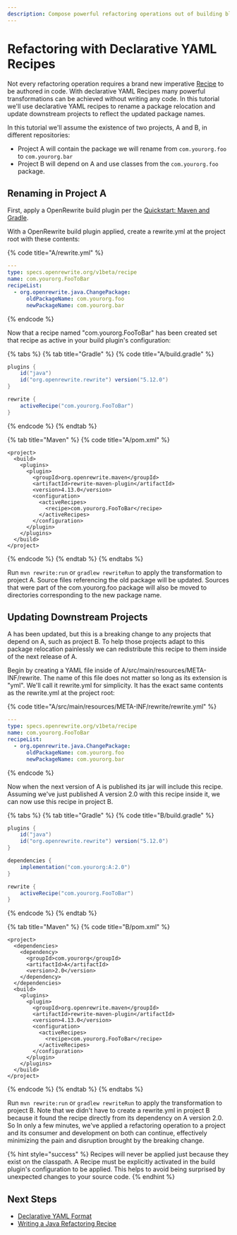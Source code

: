 ```yaml
---
description: Compose powerful refactoring operations out of building blocks
---
```


# Refactoring with Declarative YAML Recipes

Not every refactoring operation requires a brand new imperative [Recipe](../v1beta/recipes.md) to be authored in code. With declarative YAML Recipes many powerful transformations can be achieved without writing any code. In this tutorial we'll use declarative YAML recipes to rename a package relocation and update downstream projects to reflect the updated package names.

In this tutorial we'll assume the existence of two projects, A and B, in different repositories:

* Project A will contain the package we will rename from `com.yourorg.foo` to `com.yourorg.bar`
* Project B will depend on A and use classes from the `com.yourorg.foo` package.

## Renaming in Project A

First, apply a OpenRewrite build plugin per the [Quickstart: Maven and Gradle](../getting-started/getting-started.md).

With a OpenRewrite build plugin applied, create a rewrite.yml at the project root with these contents:

{% code title="A/rewrite.yml" %}
```yaml
---
type: specs.openrewrite.org/v1beta/recipe
name: com.yourorg.FooToBar
recipeList:
  - org.openrewrite.java.ChangePackage:
      oldPackageName: com.yourorg.foo
      newPackageName: com.yourorg.bar
```
{% endcode %}

Now that a recipe named "com.yourorg.FooToBar" has been created set that recipe as active in your build plugin's configuration:

{% tabs %}
{% tab title="Gradle" %}
{% code title="A/build.gradle" %}
```groovy
plugins {
    id("java")
    id("org.openrewrite.rewrite") version("5.12.0")
}

rewrite {
    activeRecipe("com.yourorg.FooToBar")
}
```
{% endcode %}
{% endtab %}

{% tab title="Maven" %}
{% code title="A/pom.xml" %}
```markup
<project>
  <build>
    <plugins>
      <plugin>
        <groupId>org.openrewrite.maven</groupId>
        <artifactId>rewrite-maven-plugin</artifactId>
        <version>4.13.0</version>
        <configuration>
          <activeRecipes>
            <recipe>com.yourorg.FooToBar</recipe>
          </activeRecipes>
        </configuration>
      </plugin>
    </plugins>
  </build>
</project>
```
{% endcode %}
{% endtab %}
{% endtabs %}

Run `mvn rewrite:run` or `gradlew rewriteRun` to apply the transformation to project A. Source files referencing the old package will be updated. Sources that were part of the com.yourorg.foo package will also be moved to directories corresponding to the new package name.

## Updating Downstream Projects

A has been updated, but this is a breaking change to any projects that depend on A, such as project B. To help those projects adapt to this package relocation painlessly we can redistribute this recipe to them inside of the next release of A.

Begin by creating a YAML file inside of A/src/main/resources/META-INF/rewrite. The name of this file does not matter so long as its extension is "yml". We'll call it rewrite.yml for simplicity. It has the exact same contents as the rewrite.yml at the project root:

{% code title="A/src/main/resources/META-INF/rewrite/rewrite.yml" %}
```yaml
---
type: specs.openrewrite.org/v1beta/recipe
name: com.yourorg.FooToBar
recipeList:
  - org.openrewrite.java.ChangePackage:
      oldPackageName: com.yourorg.foo
      newPackageName: com.yourorg.bar
```
{% endcode %}

Now when the next version of A is published its jar will include this recipe. Assuming we've just published A version 2.0 with this recipe inside it, we can now use this recipe in project B.

{% tabs %}
{% tab title="Gradle" %}
{% code title="B/build.gradle" %}
```groovy
plugins {
    id("java")
    id("org.openrewrite.rewrite") version("5.12.0")
}

dependencies {
    implementation("com.yourorg:A:2.0")
}

rewrite {
    activeRecipe("com.yourorg.FooToBar")
}
```
{% endcode %}
{% endtab %}

{% tab title="Maven" %}
{% code title="B/pom.xml" %}
```markup
<project>
  <dependencies>
    <dependency>
      <groupId>com.yourorg</groupId>
      <artifactId>A</artifactId>
      <version>2.0</version>
    </dependency>
  </dependencies>
  <build>
    <plugins>
      <plugin>
        <groupId>org.openrewrite.maven</groupId>
        <artifactId>rewrite-maven-plugin</artifactId>
        <version>4.13.0</version>
        <configuration>
          <activeRecipes>
            <recipe>com.yourorg.FooToBar</recipe>
          </activeRecipes>
        </configuration>
      </plugin>
    </plugins>
  </build>
</project>
```
{% endcode %}
{% endtab %}
{% endtabs %}

Run `mvn rewrite:run` or `gradlew rewriteRun` to apply the transformation to project B. Note that we didn't have to create a rewrite.yml in project B because it found the recipe directly from its dependency on A version 2.0. So In only a few minutes, we've applied a refactoring operation to a project and its consumer and development on both can continue, effectively minimizing the pain and disruption brought by the breaking change.

{% hint style="success" %}
Recipes will never be applied just because they exist on the classpath. A Recipe must be explicitly activated in the build plugin's configuration to be applied. This helps to avoid being surprised by unexpected changes to your source code.
{% endhint %}

## Next Steps

* [Declarative YAML Format](../reference/yaml-format-reference.md)
* [Writing a Java Refactoring Recipe](writing-a-java-refactoring-recipe.md)

